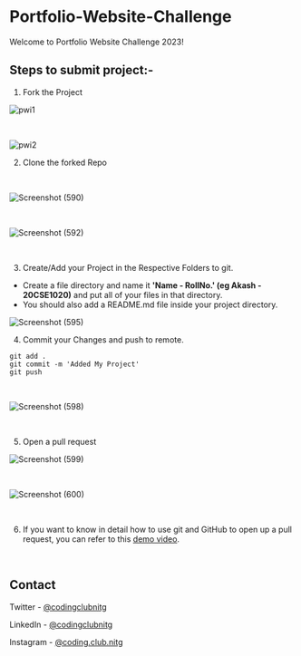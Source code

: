 # Portfolio-Website-Challenge

Welcome to Portfolio Website Challenge 2023!

## Steps to submit project:-

1) Fork the Project

![pwi1](https://github.com/Coding-Club-NIT-Goa/Portfolio-Website-Challenge-Summer-2023/assets/124026034/1a8df0fb-2d9b-4eb0-bdbf-96e8e182bbda)


&nbsp;


![pwi2](https://github.com/Coding-Club-NIT-Goa/Portfolio-Website-Challenge-Summer-2023/assets/124026034/72fe14f0-1ddc-4ddb-80f6-b0c483d65a34)



2) Clone the forked Repo

&nbsp;

![Screenshot (590)](https://github.com/Coding-Club-NIT-Goa/Portfolio-Website-Challenge-Summer-2023/assets/124026034/cf35fb79-6b3e-4b5d-b6be-0d239ef107d6)


&nbsp;


![Screenshot (592)](https://github.com/Coding-Club-NIT-Goa/Portfolio-Website-Challenge-Summer-2023/assets/124026034/24e99f35-22ac-40cb-bd54-c265ac763ca9)

&nbsp;


3) Create/Add your Project in the Respective Folders to git.
* Create a file directory and name it **'Name - RollNo.' (eg Akash - 20CSE1020)** and put all of your files in that directory.
* You should also add a README.md file inside your project directory.


![Screenshot (595)](https://github.com/Coding-Club-NIT-Goa/Portfolio-Website-Challenge-Summer-2023/assets/124026034/83eb8169-5263-498c-b7f9-ce5415dcc7e9)


  
4) Commit your Changes and push to remote.

```
git add .
git commit -m 'Added My Project'
git push
```

&nbsp;

![Screenshot (598)](https://github.com/Coding-Club-NIT-Goa/Portfolio-Website-Challenge-Summer-2023/assets/124026034/687dae23-05b1-4fb0-945a-56ec6f1cdc8c)

&nbsp;

5) Open a pull request

![Screenshot (599)](https://github.com/Coding-Club-NIT-Goa/Portfolio-Website-Challenge-Summer-2023/assets/124026034/cc13517a-bdc6-4bb1-b090-c733f1cd7998)

&nbsp;

![Screenshot (600)](https://github.com/Coding-Club-NIT-Goa/Portfolio-Website-Challenge-Summer-2023/assets/124026034/b5073311-da77-45ef-abce-edbd083d8d55)

&nbsp;

6) If you want to know in detail how to use git and GitHub to open up a pull request, you can refer to this [demo video](https://youtu.be/IGjyun3FiGw).

&nbsp;

## Contact
Twitter - [@codingclubnitg](https://twitter.com/codingclubnitg)

LinkedIn - [@codingclubnitg](https://www.linkedin.com/company/codingclubnitg/)

Instagram - [@coding.club.nitg](https://instagram.com/coding.club.nitg?igshid=MzRlODBiNWFlZA==)
   
